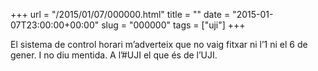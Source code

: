 +++
url = "/2015/01/07/000000.html"
title = ""
date = "2015-01-07T23:00:00+00:00"
slug = "000000"
tags = ["uji"]
+++

El sistema de control horari m’adverteix que no vaig fitxar ni l’1 ni el 6 de gener. I no diu mentida. A l’#UJI el que és de l’UJI.

